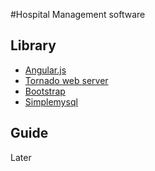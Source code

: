 #Hospital Management software

## Library
* [Angular.js](https://github.com/angular/angularjs.org)
* [Tornado web server](https://github.com/facebook/tornado)
* [Bootstrap](http://getbootstrap.com/2.3.2/)
* [Simplemysql](https://github.com/knadh/simplemysql)
## Guide
Later
